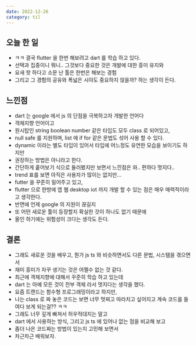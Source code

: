 ```yaml
---
date: 2022-12-26
category: til
---
```


## 오늘 한 일

- ㅋㅋ 결국 flutter 을 한번 해보려고 dart 를 학습 하고 있다.
- 선택과 집중이니 뭐니.. 그것보다 중요한 것은 개발에 대한 흥미 유지와
- 요새 핫 하다고 소문 난 툴은 한번은 해보는 경험
- 그리고 그 경험의 공유와 폭넓은 시야도 중요하지 않을까? 하는 생각이 든다.

## 느낀점

- dart 는 google 에서 js 의 단점을 극복하고자 개발한 언어다
- 객체지향 언어이고
- 원시탑인 string boolean number 같은 타입도 모두 class 로 되어있고,
- null safe 를 지원하며, list 에 if for 같은 문법도 섞어 사용 할 수 있다.
- dynamic 이라는 별도 타입이 있어서 타입에 어느정도 유연한 모습을 보이기도 하지만
- 권장하는 방법은 아니라고 한다.
- 간단하게 훝어보기 식으로 둘러봤지만 보면서 느낀점은 와.. 편하다 멋지다..
- trend 표를 보면 아직은 사용자가 많이는 없지만...
- futter 을 꾸준히 밀어주고 있고,
- flutter 으로 한방에 앱 웹 desktop iot 까지 개발 할 수 있는 점은 매우 매력적이라고 생각한다.
- 반면에 언제 google 의 지원이 끊길지
- 또 어떤 새로운 툴이 등장할지 확실한 것이 하나도 없기 때문에
- 올인 하기에는 위험성이 크다는 생각도 든다.

## 결론

- 그래도 새로운 것을 배우고, 뭔가 js ts 와 비슷하면서도 다른 문법, 시스템을 겪으면서
- 재미 흥미가 자꾸 생기는 것은 어쩔수 없는 것 같다.
- 최근에 객체지향에 대해서 꾸준히 학습 하고 있는데
- dart 는 아예 모든 것이 전부 객체 라서 멋지다는 생각을 했다.
- 요즘 트랜드는 함수형 프로그래밍이라고 하지만,
- 나는 class 로 짜 놓은 코드는 보면 너무 멋찌고 따라치고 싶어지고 계속 코드를 들여다 보게 되는걸?? ㅋㅋ
- 그래도 너무 깊게 빠져서 허우적대지는 말고
- dart 에서 사용하는 방식, 그리고 js ts 에 있어나 없는 점을 비교해 보고
- 좀더 나은 코드짜는 방법이 있는지 고민해 보면서
- 차근차근 배워보자.
